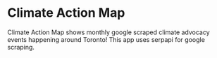 # Climate Action Map

Climate Action Map shows monthly google scraped climate advocacy events happening around Toronto!
This app uses serpapi for google scraping.
